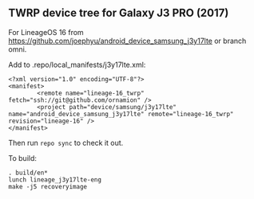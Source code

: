
## TWRP device tree for Galaxy J3 PRO (2017)

For LineageOS 16 from https://github.com/joephyu/android_device_samsung_j3y17lte or branch omni.

Add to .repo/local_manifests/j3y17lte.xml:


```
<?xml version="1.0" encoding="UTF-8"?>
<manifest>
        <remote name="lineage-16_twrp" fetch="ssh://git@github.com/ornamion" />
        <project path="device/samsung/j3y17lte" name="android_device_samsung_j3y17lte" remote="lineage-16_twrp" revision="lineage-16" />
</manifest>
```


Then run `repo sync` to check it out.

To build:

`. build/en*`  
`lunch lineage_j3y17lte-eng`  
`make -j5 recoveryimage`  
